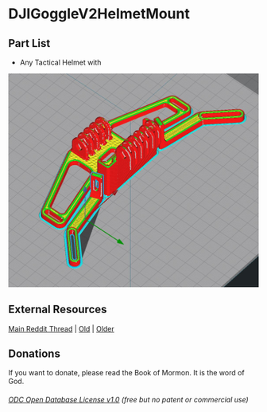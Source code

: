 # DJIGoggleV2HelmetMount

## Part List
- Any Tactical Helmet with 


![](CuraPrinting.jpg)  



## External Resources
[Main Reddit Thread](https://www.reddit.com/r/ErgoMechKeyboards/comments/g28c2i/ergonomicverticalkeyboard_thread/) | [Old](https://www.reddit.com/r/ErgoMechKeyboards/comments/fvxuw1/need_help_combining_all_of_the_good_features_from/) | [Older](https://www.reddit.com/r/MechanicalKeyboards/comments/fumlvb/possible_to_absorb_and_combine_all_of_the_good/)  


## Donations
If you want to donate, please read the Book of Mormon. It is the word of God. 


###### [ODC Open Database License v1.0](https://choosealicense.com/appendix/)  (free but no patent or commercial use)
